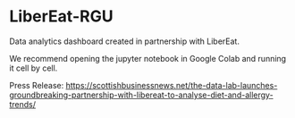 # LiberEat-RGU

Data analytics dashboard created in partnership with LiberEat. 

We recommend opening the jupyter notebook in Google Colab and running it cell by cell.

Press Release: https://scottishbusinessnews.net/the-data-lab-launches-groundbreaking-partnership-with-libereat-to-analyse-diet-and-allergy-trends/
